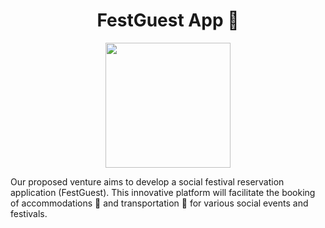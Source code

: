 <h1 align="center">FestGuest App 🎉</h1>

<p align="center">
<img width="200" height="200" src="https://github.com/marco-nh/FestGuest/assets/90756437/f77c8bf2-bfba-489d-a501-4b1ca032327c" align="center">
</p>

Our proposed venture aims to develop a social festival reservation application (FestGuest). This innovative platform will facilitate the booking of accommodations 🏨 and transportation 🚗 for various social events and festivals.
